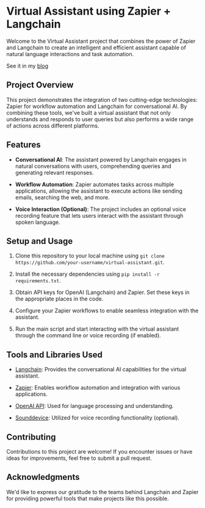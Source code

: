
# Virtual Assistant using Zapier + Langchain

Welcome to the Virtual Assistant project that combines the power of Zapier and Langchain to create an intelligent and efficient assistant capable of natural language interactions and task automation. 

See it in my [blog](https://my-personal-website-git-main-giabaocorn20.vercel.app/blog/build-a-virtual-assistant)

## Project Overview

This project demonstrates the integration of two cutting-edge technologies: Zapier for workflow automation and Langchain for conversational AI. By combining these tools, we've built a virtual assistant that not only understands and responds to user queries but also performs a wide range of actions across different platforms.

## Features

- **Conversational AI**: The assistant powered by Langchain engages in natural conversations with users, comprehending queries and generating relevant responses.
  
- **Workflow Automation**: Zapier automates tasks across multiple applications, allowing the assistant to execute actions like sending emails, searching the web, and more.

- **Voice Interaction (Optional)**: The project includes an optional voice recording feature that lets users interact with the assistant through spoken language.

## Setup and Usage

1. Clone this repository to your local machine using `git clone https://github.com/your-username/virtual-assistant.git`.

2. Install the necessary dependencies using `pip install -r requirements.txt`.

3. Obtain API keys for OpenAI (Langchain) and Zapier. Set these keys in the appropriate places in the code.

4. Configure your Zapier workflows to enable seamless integration with the assistant.

5. Run the main script and start interacting with the virtual assistant through the command line or voice recording (if enabled).

## Tools and Libraries Used

- [Langchain](https://www.langchain.com): Provides the conversational AI capabilities for the virtual assistant.

- [Zapier](https://www.zapier.com): Enables workflow automation and integration with various applications.

- [OpenAI API](https://platform.openai.com/): Used for language processing and understanding.

- [Sounddevice](https://python-sounddevice.readthedocs.io/): Utilized for voice recording functionality (optional).

## Contributing

Contributions to this project are welcome! If you encounter issues or have ideas for improvements, feel free to submit a pull request.

## Acknowledgments

We'd like to express our gratitude to the teams behind Langchain and Zapier for providing powerful tools that make projects like this possible.

